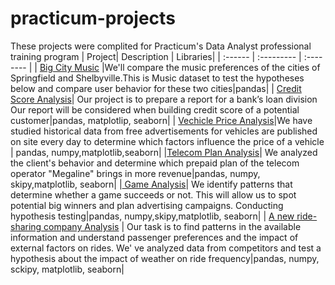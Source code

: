 # practicum-projects
These projects were complited for Practicum's Data Analyst professional training program
| Project| Description | Libraries|
| :------ | :--------- | :-------- |
| [Big City Music](https://github.com/galavgn/practicum-projects/tree/main/big_city_music) |We'll compare the music preferences of the cities of Springfield and Shelbyville.This is Music dataset to test the hypotheses below and compare user behavior for these two cities|pandas|
| [Credit Score Analysis](https://github.com/galavgn/practicum-projects/tree/main/credit_score_analysis)| Our project is to prepare a report for a bank’s loan division Our report will be considered when building credit score of a potential customer|pandas, matplotlip, seaborn|
| [Vechicle Price Analysis](https://github.com/galavgn/practicum-projects/tree/main/vehicle_price_analysis)|We have  studied historical data from free advertisements for vehicles are published on site every day  to determine which factors influence the price of a vehicle | pandas, numpy,matplotlib,seaborn|
|[Telecom Plan Analysis](https://github.com/galavgn/practicum-projects/tree/main/telecom_plan_analysis)| We analyzed the client's behavior and determine which prepaid plan of the telecom operator "Megaline" brings in more revenue|pandas, numpy, skipy,matplotlib, seaborn|
|[ Game Analysis](https://github.com/galavgn/practicum-projects/tree/main/game_analysis)| We identify patterns that determine whether a game succeeds or not. This will allow us to spot potential big winners and plan advertising campaigns. Conducting hypothesis testing|pandas, numpy,skipy,matplotlib, seaborn|
| [A new ride-sharing company Analysis](https://github.com/galavgn/practicum-projects/tree/main/ride_sharing_company_analysis) | Our task is to find patterns in the available information and  understand passenger preferences and the impact of external factors on rides. We' ve analyzed data from competitors and test a hypothesis about the impact of weather on ride frequency|pandas, numpy, sckipy, matplotlib, seaborn|
